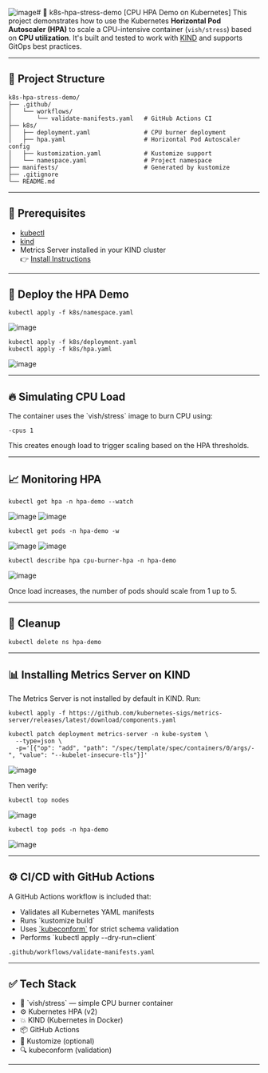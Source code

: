 ![image](https://github.com/user-attachments/assets/8fced0e7-b1b0-4ce8-865c-4b3c7674145d)# 🚀 k8s-hpa-stress-demo [CPU HPA Demo on Kubernetes]
This project demonstrates how to use the Kubernetes **Horizontal Pod Autoscaler (HPA)** to scale a CPU-intensive container (`vish/stress`) based on **CPU utilization**. It's built and tested to work with [KIND](https://kind.sigs.k8s.io/) and supports GitOps best practices.

---

## 📁 Project Structure

```
k8s-hpa-stress-demo/
├── .github/
│   └── workflows/
│       └── validate-manifests.yaml   # GitHub Actions CI
├── k8s/
│   ├── deployment.yaml               # CPU burner deployment
│   ├── hpa.yaml                      # Horizontal Pod Autoscaler config
│   ├── kustomization.yaml            # Kustomize support
│   └── namespace.yaml                # Project namespace
├── manifests/                        # Generated by kustomize
├── .gitignore
└── README.md
```

---

## 🔧 Prerequisites

- [kubectl](https://kubernetes.io/docs/tasks/tools/)
- [kind](https://kind.sigs.k8s.io/)
- Metrics Server installed in your KIND cluster  
  👉 [Install Instructions](#installing-metrics-server-on-kind)

---

## 🚀 Deploy the HPA Demo

```
kubectl apply -f k8s/namespace.yaml
```
![image](https://github.com/user-attachments/assets/ef171140-6b30-4153-b8d1-8419da9316a7)
```
kubectl apply -f k8s/deployment.yaml
kubectl apply -f k8s/hpa.yaml
```
![image](https://github.com/user-attachments/assets/97f30b0a-cab4-46b5-80b5-e9701b599e37)


---

## 🔥 Simulating CPU Load

The container uses the \`vish/stress\` image to burn CPU using:

```
-cpus 1
```

This creates enough load to trigger scaling based on the HPA thresholds.

---

## 📈 Monitoring HPA

```
kubectl get hpa -n hpa-demo --watch
```
![image](https://github.com/user-attachments/assets/42aeb5df-d2e5-45f0-818a-003a74804d60)
![image](https://github.com/user-attachments/assets/3c25b7c4-8d49-4927-a400-0b2d0a39450e)

```
kubectl get pods -n hpa-demo -w
```
![image](https://github.com/user-attachments/assets/2afd6f30-fe18-42dd-a640-3f2450ca4419)
![image](https://github.com/user-attachments/assets/998c3164-ca99-41c5-a4f6-0aad356e2091)

```
kubectl describe hpa cpu-burner-hpa -n hpa-demo
```
![image](https://github.com/user-attachments/assets/867dc909-5840-42f9-a6ea-686d1eddff63)


Once load increases, the number of pods should scale from 1 up to 5.

---

## 🧼 Cleanup

```
kubectl delete ns hpa-demo
```

---

## 📊 Installing Metrics Server on KIND

The Metrics Server is not installed by default in KIND. Run:

```
kubectl apply -f https://github.com/kubernetes-sigs/metrics-server/releases/latest/download/components.yaml

kubectl patch deployment metrics-server -n kube-system \
  --type=json \
  -p='[{"op": "add", "path": "/spec/template/spec/containers/0/args/-", "value": "--kubelet-insecure-tls"}]'
```
![image](https://github.com/user-attachments/assets/92326370-39f2-4684-a3bf-7249fb875f1f)

Then verify:

```
kubectl top nodes
```
![image](https://github.com/user-attachments/assets/4245b6df-fe36-48e9-b931-6b2a481f10cf)
```
kubectl top pods -n hpa-demo
```
![image](https://github.com/user-attachments/assets/0916f0dc-8f05-4b9a-b229-feb62e5dfc9f)

---

## ⚙️ CI/CD with GitHub Actions

A GitHub Actions workflow is included that:

- Validates all Kubernetes YAML manifests
- Runs \`kustomize build\`
- Uses [\`kubeconform\`](https://github.com/yannh/kubeconform) for strict schema validation
- Performs \`kubectl apply --dry-run=client\`

```
.github/workflows/validate-manifests.yaml
```

---

## ✅ Tech Stack

- 🐳 \`vish/stress\` — simple CPU burner container
- ⚙️ Kubernetes HPA (v2)
- 💥 KIND (Kubernetes in Docker)
- 📦 GitHub Actions
- 📐 Kustomize (optional)
- 🔍 kubeconform (validation)

---
